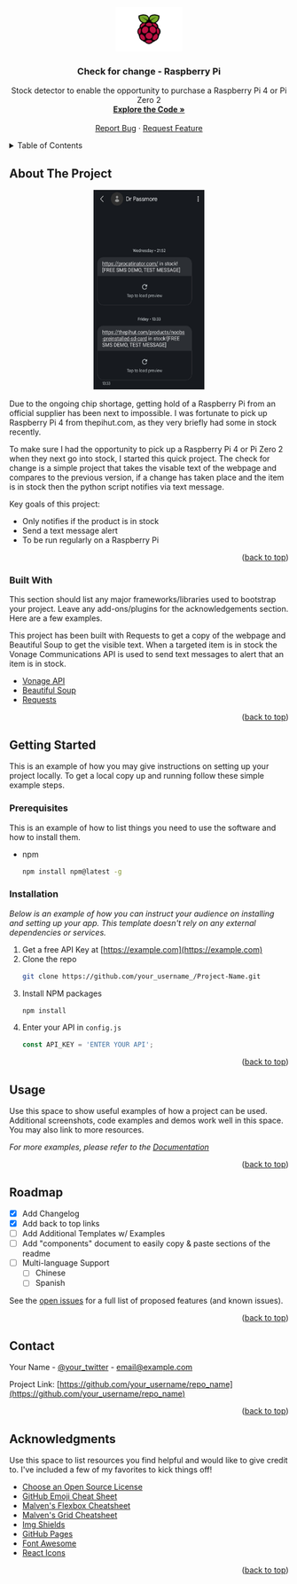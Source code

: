 
<!-- PROJECT LOGO -->
<br />
<div align="center">
  <a href="https://github.com/Dr-Passmore/Check-for-change">
    <img src="images/logo.png" alt="Logo" width="120" height="80">
  </a>

  <h3 align="center">Check for change - Raspberry Pi</h3>

  <p align="center">
    Stock detector to enable the opportunity to purchase a Raspberry Pi 4 or Pi Zero 2
    <br />
    <a href="https://github.com/Dr-Passmore/Check-for-change"><strong>Explore the Code »</strong></a>
    <br />
    <br />
    <a href="https://github.com/Dr-Passmore/Check-for-change/issues">Report Bug</a>
    ·
    <a href="https://github.com/Dr-Passmore/Check-for-change/issues">Request Feature</a>
  </p>
</div>



<!-- TABLE OF CONTENTS -->
<details>
  <summary>Table of Contents</summary>
  <ol>
    <li>
      <a href="#about-the-project">About The Project</a>
      <ul>
        <li><a href="#built-with">Built With</a></li>
      </ul>
    </li>
    <li>
      <a href="#getting-started">Getting Started</a>
      <ul>
        <li><a href="#prerequisites">Prerequisites</a></li>
        <li><a href="#installation">Installation</a></li>
      </ul>
    </li>
    <li><a href="#usage">Usage</a></li>
    <li><a href="#roadmap">Roadmap</a></li>
    <li><a href="#contributing">Contributing</a></li>
    <li><a href="#license">License</a></li>
    <li><a href="#contact">Contact</a></li>
    <li><a href="#acknowledgments">Acknowledgments</a></li>
  </ol>
</details>



<!-- ABOUT THE PROJECT -->
## About The Project

<div align="center">
  <a href="https://github.com/Dr-Passmore/Check-for-change">
    <img src="images/textScreenshot.jpg" alt="Text Screenshot" width="200" height="360">
  </a>
</div>

Due to the ongoing chip shortage, getting hold of a Raspberry Pi from an official supplier has been next to impossible. I was fortunate to pick up Raspberry Pi 4 from thepihut.com, as they very briefly had some in stock recently.

To make sure I had the opportunity to pick up a Raspberry Pi 4 or Pi Zero 2 when they next go into stock, I started this quick project. The check for change is a simple project that takes the visable text of the webpage and compares to the previous version, if a change has taken place and the item is in stock then the python script notifies via text message.

Key goals of this project:
* Only notifies if the product is in stock
* Send a text message alert
* To be run regularly on a Raspberry Pi

<p align="right">(<a href="#readme-top">back to top</a>)</p>



### Built With

This section should list any major frameworks/libraries used to bootstrap your project. Leave any add-ons/plugins for the acknowledgements section. Here are a few examples.

This project has been built with Requests to get a copy of the webpage and Beautiful Soup to get the visible text. When a targeted item is in stock the Vonage Communications API is used to send text messages to alert that an item is in stock. 

* [Vonage API](https://www.vonage.co.uk/communications-apis/) 
* [Beautiful Soup](https://www.crummy.com/software/BeautifulSoup/bs4/doc/#)
* [Requests](https://requests.readthedocs.io/en/latest/)


<p align="right">(<a href="#readme-top">back to top</a>)</p>



<!-- GETTING STARTED -->
## Getting Started

This is an example of how you may give instructions on setting up your project locally.
To get a local copy up and running follow these simple example steps.

### Prerequisites

This is an example of how to list things you need to use the software and how to install them.
* npm
  ```sh
  npm install npm@latest -g
  ```

### Installation

_Below is an example of how you can instruct your audience on installing and setting up your app. This template doesn't rely on any external dependencies or services._

1. Get a free API Key at [https://example.com](https://example.com)
2. Clone the repo
   ```sh
   git clone https://github.com/your_username_/Project-Name.git
   ```
3. Install NPM packages
   ```sh
   npm install
   ```
4. Enter your API in `config.js`
   ```js
   const API_KEY = 'ENTER YOUR API';
   ```

<p align="right">(<a href="#readme-top">back to top</a>)</p>



<!-- USAGE EXAMPLES -->
## Usage

Use this space to show useful examples of how a project can be used. Additional screenshots, code examples and demos work well in this space. You may also link to more resources.

_For more examples, please refer to the [Documentation](https://example.com)_

<p align="right">(<a href="#readme-top">back to top</a>)</p>



<!-- ROADMAP -->
## Roadmap

- [x] Add Changelog
- [x] Add back to top links
- [ ] Add Additional Templates w/ Examples
- [ ] Add "components" document to easily copy & paste sections of the readme
- [ ] Multi-language Support
    - [ ] Chinese
    - [ ] Spanish

See the [open issues](https://github.com/othneildrew/Best-README-Template/issues) for a full list of proposed features (and known issues).

<p align="right">(<a href="#readme-top">back to top</a>)</p>


<!-- CONTACT -->
## Contact

Your Name - [@your_twitter](https://twitter.com/your_username) - email@example.com

Project Link: [https://github.com/your_username/repo_name](https://github.com/your_username/repo_name)

<p align="right">(<a href="#readme-top">back to top</a>)</p>



<!-- ACKNOWLEDGMENTS -->
## Acknowledgments

Use this space to list resources you find helpful and would like to give credit to. I've included a few of my favorites to kick things off!

* [Choose an Open Source License](https://choosealicense.com)
* [GitHub Emoji Cheat Sheet](https://www.webpagefx.com/tools/emoji-cheat-sheet)
* [Malven's Flexbox Cheatsheet](https://flexbox.malven.co/)
* [Malven's Grid Cheatsheet](https://grid.malven.co/)
* [Img Shields](https://shields.io)
* [GitHub Pages](https://pages.github.com)
* [Font Awesome](https://fontawesome.com)
* [React Icons](https://react-icons.github.io/react-icons/search)

<p align="right">(<a href="#readme-top">back to top</a>)</p>


